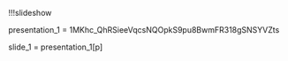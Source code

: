 
!!!slideshow

presentation_1 = 1MKhc_QhRSieeVqcsNQOpkS9pu8BwmFR318gSNSYVZts

slide_1 = presentation_1[p]
